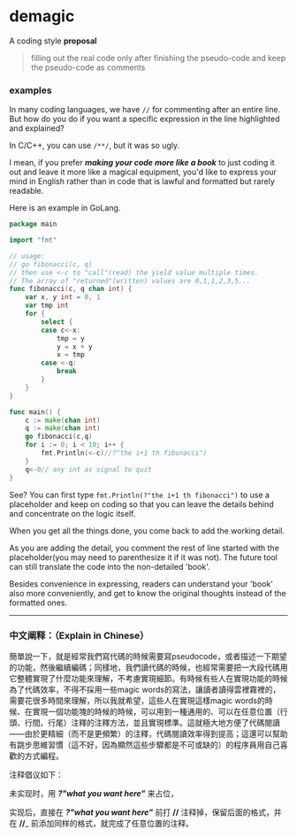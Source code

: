 # demagic
A coding style __proposal__
> filling out the real code only after finishing the pseudo-code and keep the pseudo-code as comments

### examples
In many coding languages, we have `//` for commenting after an entire line. But how do you do if you want a specific expression in the line highlighted and explained?

In C/C++, you can use `/**/`, but it was so ugly.

I mean, if you prefer ___making your code more like a book___ to just coding it out and leave it more like a magical equipment, you'd like to express your mind in English rather than in code that is lawful and formatted but rarely readable.

Here is an example in GoLang.

```go
package main

import "fmt"

// usage: 
// go fibonacci(c, q)
// then use <-c to "call"(read) the yield value multiple times. 
// The array of "returned"(written) values are 0,1,1,2,3,5...
func fibonacci(c, q chan int) {
	var x, y int = 0, 1
	var tmp int
	for {
		select {
		case c<-x:
			tmp = y
			y = x + y
			x = tmp
		case <-q:
			break
		}
	}
}

func main() {
	c := make(chan int)
	q := make(chan int)
	go fibonacci(c,q)
	for i := 0; i < 10; i++ {
		fmt.Println(<-c)//?"the i+1 th fibonacci")
	}
	q<-0// any int as signal to quit
}
```
See? You can first type `fmt.Println(?"the i+1 th fibonacci")` to use a placeholder and keep on coding so that you can leave the details behind and concentrate on the logic itself.

When you get all the things done, you come back to add the working detail.

As you are adding the detail, you comment the rest of line started with the placeholder(you may need to parenthesize it if it was not). The future tool can still translate the code into the non-detailed 'book'.

Besides convenience in expressing, readers can understand your 'book' also more conveniently, and get to know the original thoughts instead of the formatted ones.



* * *

### 中文阐释：（Explain in Chinese）

簡單說一下，就是經常我們寫代碼的時候需要寫pseudocode，或者描述一下期望的功能，然後繼續編碼；同樣地，我們讀代碼的時候，也經常需要把一大段代碼用它整體實現了什麼功能來理解，不考慮實現細節。有時候有些人在實現功能的時候為了代碼效率，不得不採用一些magic words的寫法，讓讀者讀得雲裡霧裡的，需要花很多時間來理解，所以我就希望，這些人在實現這樣magic words的時候、在實現一個功能塊的時候的時候，可以用到一種通用的、可以在任意位置（行頭、行間、行尾）注釋的注釋方法，並且實現標準。這就極大地方便了代碼閱讀——由於更精細（而不是更頻繁）的注釋，代碼閱讀效率得到提高；這還可以幫助有跳步思維習慣（這不好，因為顯然這些步驟都是不可或缺的）的程序員用自己喜歡的方式編程。

注释倡议如下：

未实现时，用 ___?"what you want here"___ 来占位，

实现后，直接在 ___?"what you want here"___ 前打 __//__ 注释掉，保留后面的格式，并在 __//___ 前添加同样的格式，就完成了任意位置的注释。
